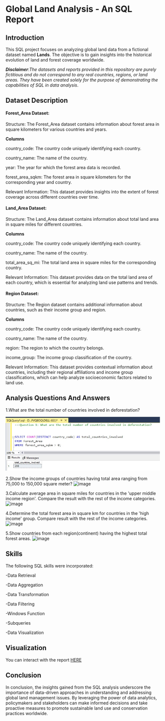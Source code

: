 # Global Land Analysis - An SQL Report

## Introduction
This SQL project focuses on analyzing global land data from a fictional dataset named **Lands**.
The objective is to gain insights into the historical evolution of land and forest coverage worldwide.

**_Disclaimer_**:_The datasets and reports provided in this repository are purely fictitious and do not correspond to any real countries, regions, or land areas. They have been created solely for the purpose of demonstrating the capabilities of SQL in data analysis_.

## Dataset Description
#### Forest_Area Dataset:
Structure: The Forest_Area dataset contains information about forest area in square kilometers for various countries and years.

**Columns**

country_code: The country code uniquely identifying each country.

country_name: The name of the country.

year: The year for which the forest area data is recorded.

forest_area_sqkm: The forest area in square kilometers for the corresponding year and country.

Relevant Information: This dataset provides insights into the extent of forest coverage across different countries over time.
#### Land_Area Dataset:
Structure: The Land_Area dataset contains information about total land area in square miles for different countries.

**Columns**

country_code: The country code uniquely identifying each country.

country_name: The name of the country.

total_area_sq_mi: The total land area in square miles for the corresponding country.

Relevant Information: This dataset provides data on the total land area of each country, which is essential for analyzing land use patterns and trends.
#### Region Dataset:
Structure: The Region dataset contains additional information about countries, such as their income group and region.

**Columns**

country_code: The country code uniquely identifying each country.

country_name: The name of the country.

region: The region to which the country belongs.

income_group: The income group classification of the country.

Relevant Information: This dataset provides contextual information about countries, including their regional affiliations and income group classifications, which can help analyze socioeconomic factors related to land use.

## Analysis Questions And Answers
1.What are the total number of countries involved in deforestation?

![](Analysis_1.jpg)


2.Show the income groups of countries having total area ranging from 75,000 to 150,000 square meter?
![image](https://github.com/Kighoorobosa/SQL/assets/159533793/c9e48274-3e66-4ff7-87af-094809b4dce7)


3.Calculate average area in square miles for countries in the 'upper middle income region'. Compare the result with the rest of the income categories.
![image](https://github.com/Kighoorobosa/SQL/assets/159533793/5dafcea0-720c-491d-829e-6ca5d57c5a32)


4.Determine the total forest area in square km for countries in the 'high income' group. Compare result with the rest of the income categories.
![image](https://github.com/Kighoorobosa/SQL/assets/159533793/b0237a44-bbbd-4ee7-93e1-00fa53f8a1a8)


5.Show countries from each region(continent) having the highest total forest areas.
![image](https://github.com/Kighoorobosa/SQL/assets/159533793/10613efb-8e1f-4995-b3a8-3e8f91096d2a)

## Skills
The following SQL skills were incorporated:

-Data Retrieval

-Data Aggregation

-Data Transformation

-Data Filtering

-Windows Function

-Subqueries

-Data Visualization

## Visualization
You can interact with the report [HERE](https://github.com/Kighoorobosa/SQL/blob/main/SQLQuery1.sql)


## Conclusion
In conclusion, the insights gained from the SQL analysis underscore the importance of data-driven approaches in understanding and addressing global land management issues.
By leveraging the power of data analytics, policymakers and stakeholders can make informed decisions and take proactive measures to promote sustainable land use and conservation practices worldwide.
